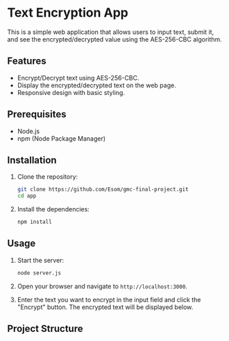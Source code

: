 # Text Encryption App

This is a simple web application that allows users to input text, submit it, and see the encrypted/decrypted value using the AES-256-CBC algorithm.

## Features

- Encrypt/Decrypt text using AES-256-CBC.
- Display the encrypted/decrypted text on the web page.
- Responsive design with basic styling.

## Prerequisites

- Node.js
- npm (Node Package Manager)

## Installation

1. Clone the repository:
    ```bash
    git clone https://github.com/Esom/gmc-final-project.git
    cd app
    ```

2. Install the dependencies:
    ```bash
    npm install
    ```

## Usage

1. Start the server:
    ```bash
    node server.js
    ```

2. Open your browser and navigate to `http://localhost:3000`.

3. Enter the text you want to encrypt in the input field and click the "Encrypt" button. The encrypted text will be displayed below.

## Project Structure


